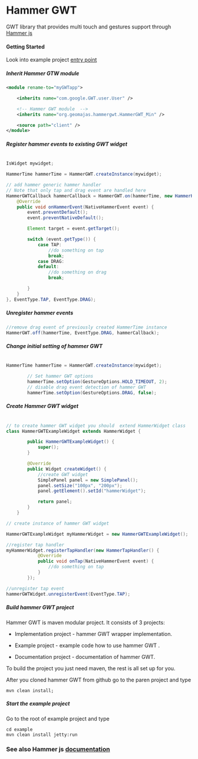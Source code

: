 # Hammer GWT

GWT library that provides multi touch and gestures support through [Hammer js](http://eightmedia.github.io/hammer.js/)

#### Getting Started

Look into example project [entry point](https://github.com/geomajas/geomajas-project-hammer-GWT/blob/master/hammer-GWT-example/src/main/java/org/geomajas/hammergwt/example/client/HammerGWTExample.java)

##### Inherit Hammer GTW module

```xml
<module rename-to="myGWTapp">

    <inherits name="com.google.GWT.user.User" />

    <!-- Hammer GWT module  -->
    <inherits name="org.geomajas.hammergwt.HammerGWT_Min" />

    <source path="client" />
</module>

```

##### Register hammer events to existing GWT widget

```java

IsWidget mywidget;

HammerTime hammerTime = HammerGWT.createInstance(mywidget);

// add hammer generic hammer handler
// Note that only tap and drag event are handled here
HammerGWTCallback hammerCallback = HammerGWT.on(hammerTime, new HammerHandler() {
    @Override
    public void onHammerEvent(NativeHammerEvent event) {
        event.preventDefault();
        event.preventNativeDefault();

        Element target = event.getTarget();

        switch (event.getType()) {
            case TAP:
                //do something on tap
                break;
            case DRAG:
            default:
                //do something on drag
                break;

        }
    }
}, EventType.TAP, EventType.DRAG);


```

##### Unregister hammer events

```java
//remove drag event of previously created HammerTime instance
HammerGWT.off(hammerTime, EventType.DRAG, hammerCallback);

```

##### Change initial setting of hammer GWT

```java

HammerTime hammerTime = HammerGWT.createInstance(mywidget);

		// Set hammer GWT options
		hammerTime.setOption(GestureOptions.HOLD_TIMEOUT, 2);
		// disable drag event detection of hammer GWT
		hammerTime.setOption(GestureOptions.DRAG, false);

```

##### Create Hammer GWT widget

```java

// to create hammer GWT widget you should  extend HammerWidget class
class HammerGWTExampleWidget extends HammerWidget {

		public HammerGWTExampleWidget() {
			super();
		}

		@Override
		public Widget createWidget() {
		    //create GWT widget
			SimplePanel panel = new SimplePanel();
			panel.setSize("100px", "200px");
			panel.getElement().setId("hammerWidget");

			return panel;
		}
	}

// create instance of hammer GWT widget

HammerGWTExampleWidget myHammerWidget = new HammerGWTExampleWidget();

//register tap handler
myHammerWidget.registerTapHandler(new HammerTapHandler() {
			@Override
			public void onTap(NativeHammerEvent event) {
				//do something on tap
			}
		});

//unregister tap event
hammerGWTWidget.unregisterEvent(EventType.TAP);
```

##### Build hammer GWT project

Hammer GWT is maven modular project. It consists of 3 projects:

+ Implementation project - hammer GWT wrapper implementation.

+ Example project - example code how to use hammer GWT .

+ Documentation project - documentation of hammer GWT.

To build the project you just need maven, the rest is all set up for you.

After you cloned hammer GWT from github go to the paren project and type

```
mvn clean install;

```

##### Start the example project

Go to the root of example project and type

```
cd example
mvn clean install jetty:run

```

### See also Hammer js [documentation](https://github.com/EightMedia/hammer.js/wiki)



